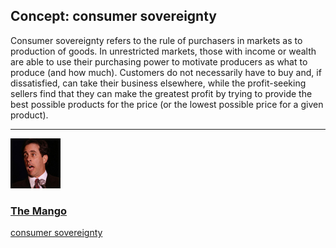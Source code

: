 ## Concept: consumer sovereignty

Consumer sovereignty refers to the rule of purchasers in markets as to production of goods. In unrestricted markets, those with income or wealth are able to use their purchasing power to motivate producers as what to produce (and how much). Customers do not necessarily have to buy and, if dissatisfied, can take their business elsewhere, while the profit-seeking sellers find that they can make the greatest profit by trying to provide the best possible products for the price (or the lowest possible price for a given product).

<hr>
<div class="clip-listing">
<img src="media/icons/mango.jpg" alt="The Mango icon">

### [The Mango](../clip/37/)

[consumer sovereignty](/concept/consumer-sovereignty/)
</div>

